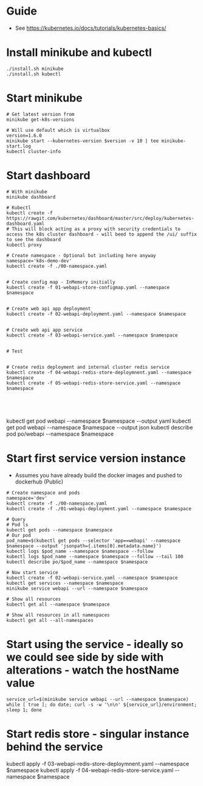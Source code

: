 # Guide
- See https://kubernetes.io/docs/tutorials/kubernetes-basics/



# Install minikube and kubectl
```
./install.sh minikube
./install.sh kubectl
```



# Start minikube
```
# Get latest version from
minikube get-k8s-versions

# Will use default which is virtualbox
version=1.6.0
minikube start --kubernetes-version $version -v 10 | tee minikube-start.log
kubectl cluster-info
```



# Start dashboard
```
# With minikube
minikube dashboard

# Kubectl
kubectl create -f https://rawgit.com/kubernetes/dashboard/master/src/deploy/kubernetes-dashboard.yaml
# This will block acting as a proxy with security credentials to access the k8s cluster dashboard - will beed to append the /ui/ suffix to see the dashboard
kubectl proxy
```


```
# Create namespace - Optional but including here anyway
namespace='k8s-demo-dev'
kubectl create -f ./00-namespace.yaml


# Create config map - InMemory initially 
kubectl create -f 01-webapi-store-configmap.yaml --namespace $namespace


# Create web api app deployment
kubectl create -f 02-webapi-deployment.yaml --namespace $namespace 


# Create web api app service
kubectl create -f 03-webapi-service.yaml --namespace $namespace 


# Test


# Create redis deployment and internal cluster redis service
kubectl create -f 04-webapi-redis-store-deploymnent.yaml --namespace $namespace 
kubectl create -f 05-webapi-redis-store-service.yaml --namespace $namespace 





```















kubectl get pod webapi --namespace $namespace --output yaml
kubectl get pod webapi --namespace $namespace --output json
kubectl describe pod po/webapi --namespace $namespace


















# Start first service version instance
- Assumes you have already build the docker images and pushed to dockerhub (Public)

```
# Create namespace and pods
namespace='dev'
kubectl create -f ./00-namespace.yaml
kubectl create -f ./01-webapi-deployment.yaml --namespace $namespace

# Query
# Pod ls
kubectl get pods --namespace $namespace
# Our pod
pod_name=$(kubectl get pods --selector 'app==webapi' --namespace $namespace --output 'jsonpath={.items[0].metadata.name}')
kubectl logs $pod_name --namespace $namespace --follow
kubectl logs $pod_name --namespace $namespace --follow --tail 100
kubectl describe po/$pod_name --namespace $namespace

# Now start service
kubectl create -f 02-webapi-service.yaml --namespace $namespace
kubectl get services --namespace $namespace
minikube service webapi --url --namespace $namespace

# Show all resources
kubectl get all --namespace $namespace

# Show all resources in all namespaces
kubectl get all --all-namespaces
```



# Start using the service - ideally so we could see side by side with alterations - watch the hostName value
```
service_url=$(minikube service webapi --url --namespace $namespace)
while [ true ]; do date; curl -s -w '\n\n' ${service_url}/environment; sleep 1; done
```



# Start redis store - singular instance behind the service

kubectl apply -f  03-webapi-redis-store-deploymnent.yaml --namespace $namespace
kubectl apply -f  04-webapi-redis-store-service.yaml --namespace $namespace


